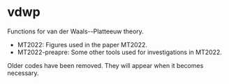 # vdwp

Functions for van der Waals--Platteeuw theory.

* MT2022: Figures used in the paper MT2022.
* MT2022-preapre: Some other tools used for investigations in MT2022.


Older codes have been removed. They will appear when it becomes necessary.
